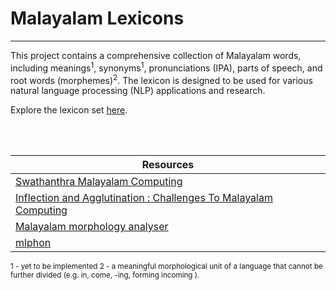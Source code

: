 # Malayalam Lexicons

---

This project contains a comprehensive collection of Malayalam words, including meanings<sup>1</sup>, synonyms<sup>1</sup>, pronunciations (IPA), parts of speech, and root words (morphemes)<sup>2</sup>. The lexicon is designed to be used for various natural language processing (NLP) applications and research.

Explore the lexicon set [here](https://malayalam-lexicons.streamlit.app).

<br>
<br>

| Resources                                                                                                                            |
| ------------------------------------------------------------------------------------------------------------------------------------ |
| [Swathanthra Malayalam Computing](https://smc.org.in/en/)                                                                            |
| [Inflection and Agglutination : Challenges To Malayalam Computing](https://thottingal.in/documents/MalayalamComputingChallenges.pdf) |
| [Malayalam morphology analyser](https://morph.smc.org.in)                                                                            |
| [mlphon](https://gitlab.com/smc/mlphon)                                                                                              |

<small> 1 - yet to be implemented </small>
<small> 2 - a meaningful morphological unit of a language that cannot be further divided (e.g. in, come, -ing, forming incoming ). </small>

